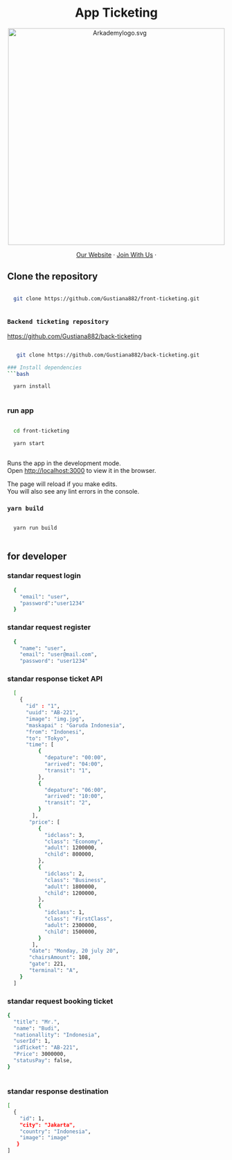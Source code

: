 <h1 align="center">
  App Ticketing
</h1>

<p align="center"><img src="https://www.arkademy.com/img/logo%20arkademy.1c82cf5c.svg" width="500px" alt="Arkademylogo.svg" /></p>

<p align="center">
    <a href="https://www.arkademy.com/" target="blank">Our Website</a>
    ·
    <a href="https://www.arkademy.com/auth/signup">Join With Us</a>
    ·
</p>

## Clone the repository

```bash

  git clone https://github.com/Gustiana882/front-ticketing.git
  
```

### `Backend ticketing repository`
 <a href="https://github.com/Gustiana882/back-ticketing" target="blank">https://github.com/Gustiana882/back-ticketing</a>

```bash

   git clone https://github.com/Gustiana882/back-ticketing.git

### Install dependencies
```bash

  yarn install
  
```

### run app
```bash

  cd front-ticketing

  yarn start
  
```

Runs the app in the development mode.\
Open [http://localhost:3000](http://localhost:3000) to view it in the browser.

The page will reload if you make edits.\
You will also see any lint errors in the console.

### `yarn build`

```bash

  yarn run build
  
```
## for developer

### standar request login 
```bash
  {
    "email": "user",
    "password":"user1234"
  }
```

### standar request register
```bash
  {
    "name": "user",
    "email": "user@mail.com",
    "password": "user1234"
```

### standar response ticket API
```bash
  [
    { 
      "id" : "1",
      "uuid": "AB-221",
      "image": "img.jpg",
      "maskapai" : "Garuda Indonesia",
      "from": "Indonesi",
      "to": "Tokyo",
      "time": [
          {
            "depature": "00:00",
            "arrived": "04:00",
            "transit": "1",
          },
          {
            "depature": "06:00",
            "arrived": "10:00",
            "transit": "2",
          }
        ],
       "price": [
          {
            "idclass": 3,
            "class": "Economy",
            "adult": 1200000,
            "child": 800000,
          },
          {
            "idclass": 2,
            "class": "Business",
            "adult": 1800000,
            "child": 1200000,
          },
          {
            "idclass": 1,
            "class": "FirstClass",
            "adult": 2300000,
            "child": 1500000,
          }
        ],
       "date": "Monday, 20 july 20",
       "chairsAmount": 108,
       "gate": 221,
       "terminal": "A",
    }
  ]
```

### standar request booking ticket
```bash
{
  "title": "Mr.",
  "name": "Budi",
  "nationallity": "Indonesia",
  "userId": 1,
  "idTicket": "AB-221",
  "Price": 3000000,
  "statusPay": false,
}
  
```

### standar response destination
```bash
[
  {
    "id": 1,
    "city": "Jakarta",
    "country": "Indonesia",
    "image": "image"
   }
]
```
